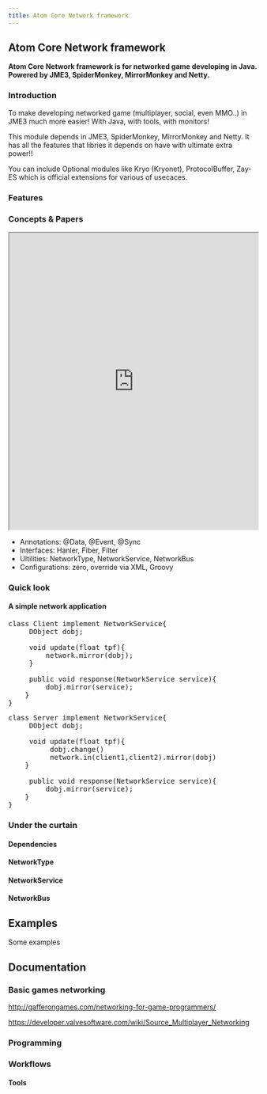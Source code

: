```yaml
---
title: Atom Core Network framework
---
```

<h2 class="sectionedit1" id="atom_core_network_framework">Atom Core Network framework</h2>
<div class="level2">

<p>
<strong>Atom Core Network framework is for networked game developing in Java. Powered by JME3, SpiderMonkey, MirrorMonkey and Netty.</strong>
</p>

</div>
<!-- EDIT1 SECTION "Atom Core Network framework" [1-169] -->
<h3 class="sectionedit2" id="introduction">Introduction</h3>
<div class="level3">

<p>
To make developing networked game (multiplayer, social, even MMO..) in JME3 much more easier! With Java, with tools, with monitors!
</p>

<p>
This module depends in JME3, SpiderMonkey, MirrorMonkey and Netty. It has all the features that libries it depends on have with ultimate extra power!!
</p>

<p>
You can include Optional modules like Kryo (Kryonet), ProtocolBuffer, Zay-ES which is official extensions for various of usecaces.
</p>

</div>
<!-- EDIT2 SECTION "Introduction" [170-608] -->
<h3 class="sectionedit3" id="features">Features</h3>
<div class="level3">

</div>
<!-- EDIT3 SECTION "Features" [609-628] -->
<h3 class="sectionedit4" id="concepts_papers">Concepts &amp; Papers</h3>
<div class="level3">

<p>
<iframe title="" src="https://docs.google.com/presentation/d/1YxUR8fCc115rkokROZb3GVq1J1vRGnGSlwlu6Q_SB48/embed?start=false&amp;loop=false&amp;delayms=3000" style="width:100%; height:600px"></iframe>
</p>
<ul>
<li class="level1"><div class="li"> Annotations: @Data, @Event, @Sync</div>
</li>
<li class="level1"><div class="li"> Interfaces: Hanler, Fiber, Filter</div>
</li>
<li class="level1"><div class="li"> Ultilities: NetworkType, NetworkService, NetworkBus</div>
</li>
<li class="level1"><div class="li"> Configurations: zero, override via XML, Groovy</div>
</li>
</ul>

</div>
<!-- EDIT4 SECTION "Concepts & Papers" [629-986] -->
<h3 class="sectionedit5" id="quick_look">Quick look</h3>
<div class="level3">

</div>

<h4 id="a_simple_network_application">A simple network application</h4>
<div class="level4">
<pre class="code java"><span class="kw1">class</span> Client implement NetworkService<span class="br0">{</span>
     DObject dobj<span class="sy0">;</span>
 
     <span class="kw4">void</span> update<span class="br0">(</span><span class="kw4">float</span> tpf<span class="br0">)</span><span class="br0">{</span>
         network.<span class="me1">mirror</span><span class="br0">(</span>dobj<span class="br0">)</span><span class="sy0">;</span>
     <span class="br0">}</span>
 
     <span class="kw1">public</span> <span class="kw4">void</span> response<span class="br0">(</span>NetworkService service<span class="br0">)</span><span class="br0">{</span>
         dobj.<span class="me1">mirror</span><span class="br0">(</span>service<span class="br0">)</span><span class="sy0">;</span>
    <span class="br0">}</span>
<span class="br0">}</span></pre>
<pre class="code java"><span class="kw1">class</span> Server implement NetworkService<span class="br0">{</span>
     DObject dobj<span class="sy0">;</span>
 
     <span class="kw4">void</span> update<span class="br0">(</span><span class="kw4">float</span> tpf<span class="br0">)</span><span class="br0">{</span>
          dobj.<span class="me1">change</span><span class="br0">(</span><span class="br0">)</span>
          network.<span class="me1">in</span><span class="br0">(</span>client1,client2<span class="br0">)</span>.<span class="me1">mirror</span><span class="br0">(</span>dobj<span class="br0">)</span>
    <span class="br0">}</span>
 
     <span class="kw1">public</span> <span class="kw4">void</span> response<span class="br0">(</span>NetworkService service<span class="br0">)</span><span class="br0">{</span>
         dobj.<span class="me1">mirror</span><span class="br0">(</span>service<span class="br0">)</span><span class="sy0">;</span>
    <span class="br0">}</span>
<span class="br0">}</span></pre>

</div>
<!-- EDIT5 SECTION "Quick look" [987-1561] -->
<h3 class="sectionedit6" id="under_the_curtain">Under the curtain</h3>
<div class="level3">

</div>

<h4 id="dependencies">Dependencies</h4>
<div class="level4">

</div>

<h4 id="networktype">NetworkType</h4>
<div class="level4">

</div>

<h4 id="networkservice">NetworkService</h4>
<div class="level4">

</div>

<h4 id="networkbus">NetworkBus</h4>
<div class="level4">

</div>
<!-- EDIT6 SECTION "Under the curtain" [1562-1678] -->
<h2 class="sectionedit7" id="examples">Examples</h2>
<div class="level2">

<p>
Some examples 
</p>

</div>
<!-- EDIT7 SECTION "Examples" [1679-1714] -->
<h2 class="sectionedit8" id="documentation">Documentation</h2>
<div class="level2">

</div>
<!-- EDIT8 SECTION "Documentation" [1715-1740] -->
<h3 class="sectionedit9" id="basic_games_networking">Basic games networking</h3>
<div class="level3">

<p>
<a href="http://gafferongames.com/networking-for-game-programmers/" class="urlextern" title="http://gafferongames.com/networking-for-game-programmers/" rel="nofollow">http://gafferongames.com/networking-for-game-programmers/</a>
</p>

<p>
<a href="https://developer.valvesoftware.com/wiki/Source_Multiplayer_Networking" class="urlextern" title="https://developer.valvesoftware.com/wiki/Source_Multiplayer_Networking" rel="nofollow">https://developer.valvesoftware.com/wiki/Source_Multiplayer_Networking</a>
</p>

</div>
<!-- EDIT9 SECTION "Basic games networking" [1741-1903] -->
<h3 class="sectionedit10" id="programming">Programming</h3>
<div class="level3">

</div>
<!-- EDIT10 SECTION "Programming" [1904-1925] -->
<h3 class="sectionedit11" id="workflows">Workflows</h3>
<div class="level3">

</div>

<h4 id="tools">Tools</h4>
<div class="level4">

</div>
<!-- EDIT11 SECTION "Workflows" [1926-] -->
